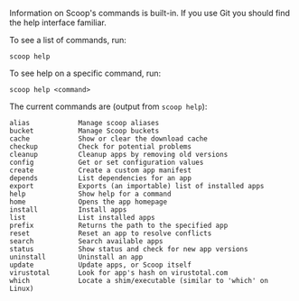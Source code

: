 Information on Scoop's commands is built-in. If you use Git you should find the help interface familiar.

To see a list of commands, run:

    scoop help

To see help on a specific command, run:

    scoop help <command>

The current commands are (output from `scoop help`):

```
alias            Manage scoop aliases
bucket           Manage Scoop buckets
cache            Show or clear the download cache
checkup          Check for potential problems
cleanup          Cleanup apps by removing old versions
config           Get or set configuration values
create           Create a custom app manifest
depends          List dependencies for an app
export           Exports (an importable) list of installed apps
help             Show help for a command
home             Opens the app homepage
install          Install apps
list             List installed apps
prefix           Returns the path to the specified app
reset            Reset an app to resolve conflicts
search           Search available apps
status           Show status and check for new app versions
uninstall        Uninstall an app
update           Update apps, or Scoop itself
virustotal       Look for app's hash on virustotal.com
which            Locate a shim/executable (similar to 'which' on Linux)
```